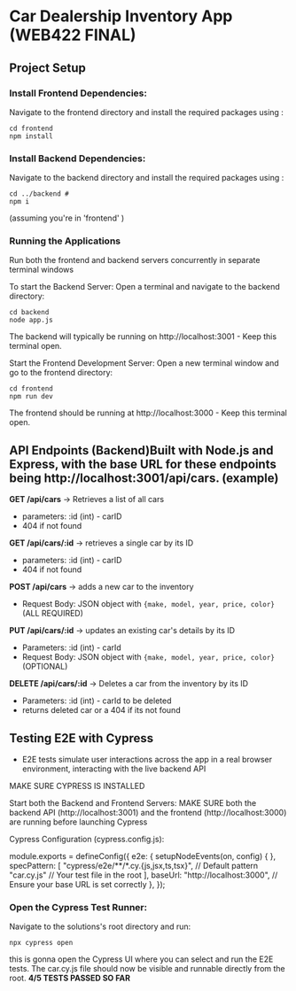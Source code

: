 # Car Dealership Inventory App (WEB422 FINAL)

## Project Setup

### Install Frontend Dependencies:
Navigate to the frontend directory and install the required packages using :
```
cd frontend
npm install
```

### Install Backend Dependencies:
Navigate to the backend directory and install the required packages using :
```
cd ../backend #
npm i
```
(assuming you're in 'frontend' )


### Running the Applications
Run both the frontend and backend servers concurrently in separate terminal windows

To start the Backend Server:
Open a terminal and navigate to the backend directory:
```
cd backend
node app.js 
```

The backend will typically be running on http://localhost:3001 - Keep this terminal open.

Start the Frontend Development Server:
Open a new terminal window and go to the frontend directory:
```
cd frontend
npm run dev
```


The frontend should  be running at http://localhost:3000 - Keep this terminal open.

## API Endpoints (Backend)Built with Node.js and Express, with the base URL for these endpoints being http://localhost:3001/api/cars. (example)

**GET /api/cars** -> Retrieves a list of all cars
- parameters: :id (int) - carID
- 404 if not found

**GET /api/cars/:id** -> retrieves a single car by its ID
- parameters: :id (int) - carID
- 404 if not found
  
**POST /api/cars** -> adds a new car to the inventory
- Request Body: JSON object with ```{make, model, year, price, color}``` (ALL REQUIRED)

**PUT /api/cars/:id** -> updates an existing car's details by its ID
- Parameters: :id (int) - carId
- Request Body: JSON object with ```{make, model, year, price, color}``` (OPTIONAL)

**DELETE /api/cars/:id** -> Deletes a car from the inventory by its ID
- Parameters: :id (int) - carId to be deleted
- returns deleted car or a 404 if its not found

## Testing E2E with Cypress
- E2E tests simulate user interactions across the app in a real browser environment, interacting with the live backend API

MAKE SURE CYPRESS IS INSTALLED 

Start both the Backend and Frontend Servers: MAKE SURE both the backend API (http://localhost:3001) and the frontend (http://localhost:3000) are running before launching Cypress

Cypress Configuration (cypress.config.js):

module.exports = defineConfig({
  e2e: {
    setupNodeEvents(on, config) {
    },
    specPattern: [
      "cypress/e2e/**/*.cy.{js,jsx,ts,tsx}", // Default pattern
      "car.cy.js"                           // Your test file in the root
    ],
    baseUrl: "http://localhost:3000", // Ensure your base URL is set correctly
  },
});

### Open the Cypress Test Runner:
Navigate to the solutions's root directory and run:
```
npx cypress open
```

this is gonna open the Cypress UI where you can select and run the E2E tests. The car.cy.js file should now be visible and runnable directly from the root.
**4/5 TESTS PASSED SO FAR**